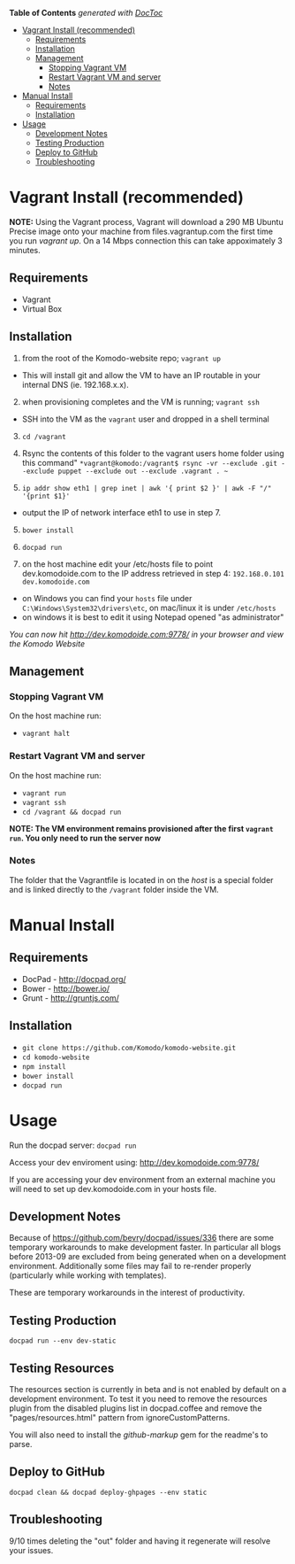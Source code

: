 <!-- START doctoc generated TOC please keep comment here to allow auto update -->
<!-- DON'T EDIT THIS SECTION, INSTEAD RE-RUN doctoc TO UPDATE -->
**Table of Contents**  *generated with [DocToc](http://doctoc.herokuapp.com/)*

- [Vagrant Install (recommended)](#vagrant-install-recommended)
	- [Requirements](#requirements)
	- [Installation](#installation)
	- [Management](#management)
		- [Stopping Vagrant VM](#stopping-vagrant-vm)
		- [Restart Vagrant VM and server](#restart-vagrant-vm-and-server)
		- [Notes](#notes)
- [Manual Install](#manual-install)
	- [Requirements](#requirements-1)
	- [Installation](#installation-1)
- [Usage](#usage)
	- [Development Notes](#development-notes)
	- [Testing Production](#testing-production)
	- [Deploy to GitHub](#deploy-to-github)
	- [Troubleshooting](#troubleshooting)

<!-- END doctoc generated TOC please keep comment here to allow auto update -->

# Vagrant Install (recommended)

**NOTE:** Using the Vagrant process, Vagrant will download a 290 MB Ubuntu Precise image onto your machine from files.vagrantup.com the first time you run _vagrant up_.  On a 14 Mbps connection this can take appoximately 3 minutes.

## Requirements

* Vagrant
* Virtual Box

## Installation

1. from the root of the Komodo-website repo; `vagrant up`
  * This will install git and allow the VM to have an IP routable in your internal
  DNS (ie. 192.168.x.x).

2. when provisioning completes and the VM is running; `vagrant ssh`
  * SSH into the VM as the `vagrant` user and dropped in a shell terminal

3. `cd /vagrant`

4. Rsync the contents of this folder to the vagrant users home folder using this command"
    `*vagrant@komodo:/vagrant$ rsync -vr --exclude .git --exclude puppet --exclude out --exclude .vagrant . ~`

4. `ip addr show eth1 | grep inet | awk '{ print $2 }' | awk -F "/" '{print $1}'`
  * output the IP of network interface eth1 to use in step 7.

5. `bower install`

6. `docpad run`

7. on the host machine edit your /etc/hosts file to point dev.komodoide.com to the IP address
retrieved in step 4:
`192.168.0.101 dev.komodoide.com`
  * on Windows you can find your `hosts` file under `C:\Windows\System32\drivers\etc`, on mac/linux it is under `/etc/hosts`
  * on windows it is best to edit it using Notepad opened "as administrator"

*You can now hit http://dev.komodoide.com:9778/ in your browser and view the Komodo Website*

## Management

### Stopping Vagrant VM
On the host machine run:
* `vagrant halt`

### Restart Vagrant VM and server
On the host machine run:
* `vagrant run`
* `vagrant ssh`
* `cd /vagrant && docpad run`

__NOTE: The VM environment remains provisioned after the first `vagrant run`.
You only need to run the server now__

### Notes
The folder that the Vagrantfile is located in on the *host* is a special folder
and is linked directly to the `/vagrant` folder inside the VM.  


# Manual Install

## Requirements

 * DocPad - http://docpad.org/
 * Bower - http://bower.io/
 * Grunt - http://gruntjs.com/

## Installation

* `git clone https://github.com/Komodo/komodo-website.git`
* `cd komodo-website`
* `npm install`
* `bower install`
* `docpad run`

# Usage

Run the docpad server: `docpad run`

Access your dev enviroment using: http://dev.komodoide.com:9778/

If you are accessing your dev environment from an external
machine you will need to set up dev.komodoide.com in your hosts file.

## Development Notes

Because of https://github.com/bevry/docpad/issues/336 there are some temporary
workarounds to make development faster. In particular all blogs before 2013-09
are excluded from being generated when on a development environment. Additionally
some files may fail to re-render properly (particularly while working with templates).

These are temporary workarounds in the interest of productivity.

## Testing Production

`docpad run --env dev-static`

## Testing Resources

The resources section is currently in beta and is not enabled by default on
a development environment. To test it you need to remove the resources plugin
from the disabled plugins list in docpad.coffee and remove the "pages\/resources.html"
pattern from ignoreCustomPatterns.

You will also need to install the *github-markup* gem for the readme's to parse.

## Deploy to GitHub

`docpad clean && docpad deploy-ghpages --env static`

## Troubleshooting

9/10 times deleting the "out" folder and having it regenerate will resolve your
issues.
